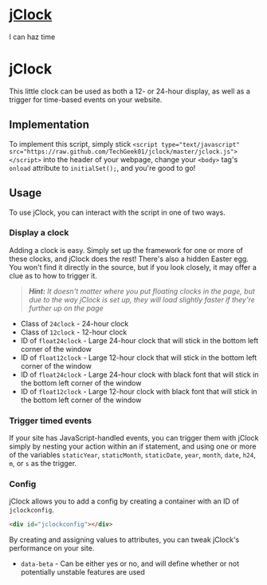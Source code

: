 # [jClock](http://techgeek01.github.com/jclock)

I can haz time

# jClock

This little clock can be used as both a 12- or 24-hour display, as well as a trigger for time-based events on your website.

## Implementation

To implement this script, simply stick `<script type="text/javascript" src="https://raw.github.com/TechGeek01/jclock/master/jclock.js"></script>` into the header of your webpage, change your `<body>` tag's  `onload` attribute to `initialSet();`, and you're good to go!

## Usage

To use jClock, you can interact with the script in one of two ways.

### Display a clock

Adding a clock is easy. Simply set up the framework for one or more of these clocks, and jClock does the rest! There's also a hidden Easter egg. You won't find it directly in the source, but if you look closely, it may offer a clue as to how to trigger it.
> _**Hint:** It doesn't matter where you put floating clocks in the page, but due to the way jClock is set up, they will load slightly faster if they're further up on the page_

* Class of `24clock` - 24-hour clock
* Class of `12clock` - 12-hour clock
* ID of `float24clock` - Large 24-hour clock that will stick in the bottom left corner of the window
* ID of `float12clock` - Large 12-hour clock that will stick in the bottom left corner of the window
* ID of `float24clock` - Large 24-hour clock with black font that will stick in the bottom left corner of the window
* ID of `float12clock` - Large 12-hour clock with black font that will stick in the bottom left corner of the window

### Trigger timed events
If your site has JavaScript-handled events, you can trigger them with jClock simply by nesting your action within an if statement, and using one or more of the variables `staticYear`, `staticMonth`, `staticDate`, `year`, `month`, `date`, `h24`, `m`, or `s` as the trigger.

### Config

jClock allows you to add a config by creating a container with an ID of `jclockconfig`.
```html
<div id="jclockconfig"></div>
```

By creating and assigning values to attributes, you can tweak jClock's performance on your site.

* `data-beta` - Can be either yes or no, and will define whether or not potentially unstable features are used